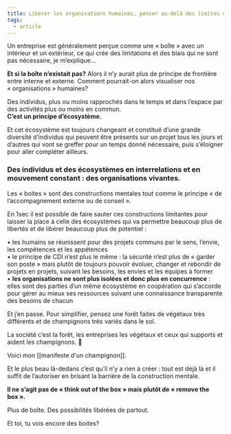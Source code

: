 ```yaml
---
title: Libérer les organisations humaines, penser au-delà des limites des boîtes
tags:
  - article
---
```

Un entreprise est généralement perçue comme une « boîte » avec un intérieur et un extérieur, ce qui crée des limitations et des biais qui ne sont pas nécessaire, je m’explique…  
  
**Et si la boîte n’existait pas?** Alors il n’y aurait plus de principe de frontière entre interne et externe. Comment pourrait-on alors visualiser nos « organisations » humaines?  
  
Des individus, plus ou moins rapprochés dans le temps et dans l’espace par des activités plus ou moins en commun.  
**C’est un principe d’écosystème.**  
  
Et cet écosystème est toujours changeant et constitué d’une grande diversité d’individus qui peuvent être présents sur un projet tous les jours et d’autres qui vont se greffer pour un temps donné nécessaire, puis s’éloigner pour aller compléter ailleurs.  
  
### Des individus et des écosystèmes en interrelations et en mouvement constant : des organisations vivantes.  
  
Les « boites » sont des constructions mentales tout comme le principe « de l’accompagnement externe ou de conseil ».  
  
En 1sec il est possible de faire sauter ces constructions limitantes pour laisser la place à celle des écosystèmes qui va permettre beaucoup plus de libertés et de libérer beaucoup plus de potentiel :  
  
• les humains se réunissent pour des projets communs par le sens, l’envie, les compétences et les appétences  
• le principe de CDI n’est plus le même : la sécurité n’est plus de « garder son poste » mais plutôt de toujours pouvoir évoluer, changer et rebondir de projets en projets, suivant les besoins, les envies et les équipes à former  
• **les organisations ne sont plus isolées et donc plus en concurrence** : elles sont des parties d’un même écosystème en coopération qui s’accorde pour gérer au mieux ses ressources suivant une connaissance transparente des besoins de chacun  
  
Et j’en passe. Pour simplifier, pensez une forêt faites de végétaux très différents et de champignons très variés dans le sol.  
  
La société c’est la forêt, les entreprises les végétaux et ceux qui supports et aident les champignons. 🍄  

Voici mon [[manifeste d'un champignon]].
  
Et le plus beau là-dedans c’est qu’il n’y a rien à créer : tout est déjà là et il suffit de l’autoriser en brisant la barrière de la construction mentale.  
  
**Il ne s’agit pas de « think out of the box » mais plutôt de « remove the box ».**  
  
Plus de boîte. Des possibilités libérées de partout.  
  
Et toi, tu vois encore des boites?